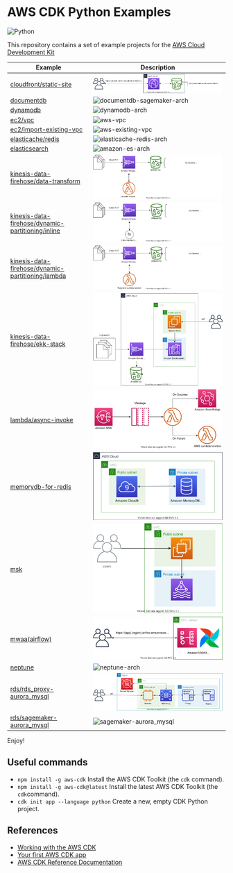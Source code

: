 # AWS CDK Python Examples

![Python](https://img.shields.io/badge/python-3670A0?style=for-the-badge&logo=python&logoColor=ffdd54)

This repository contains a set of example projects for the [AWS Cloud Development Kit](https://docs.aws.amazon.com/cdk/api/latest/)

| Example | Description |
|---------|-------------|
| [cloudfront/static-site](./cloudfront/static-site/) | ![cloudfront-s3-static-site-arch](./cloudfront/static-site/cloudfront-s3-static-site-arch.svg) |
| [documentdb](./documentdb/) | ![documentdb-sagemaker-arch](./documentdb/documentdb-sagemaker-arch.svg) |
| [dynamodb](./dynamodb/) | ![dynamodb-arch](./dynamodb/dynamodb-arch.svg) |
| [ec2/vpc](./ec2/vpc/) | ![aws-vpc](./ec2/vpc/aws-vpc.svg) |
| [ec2/import-existing-vpc](./ec2/import-existing-vpc/) | ![aws-existing-vpc](./ec2/import-existing-vpc/aws-existing-vpc.svg) |
| [elasticache/redis](./elasticache/redis/) | ![elasticache-redis-arch](./elasticache/redis/elasticache-for-redis-arch.svg) |
| [elasticsearch](./elasticsearch/) | ![amazon-es-arch](./elasticsearch/amazon-es-arch.svg) |
| [kinesis-data-firehose/data-transform](./kinesis-data-firehose/data-transform/) | ![firehose_data_transform](./kinesis-data-firehose/data-transform/firehose_data_transform.svg) |
| [kinesis-data-firehose/dynamic-partitioning/inline](./kinesis-data-firehose/dynamic-partitioning/inline/) | ![firehose_dynamic_partition_with_inline](./kinesis-data-firehose/dynamic-partitioning/inline/firehose_dynamic_partition_with_inline.svg) |
| [kinesis-data-firehose/dynamic-partitioning/lambda](./kinesis-data-firehose/dynamic-partitioning/lambda/) | ![firehose_dynamic_partition_with_lambda](./kinesis-data-firehose/dynamic-partitioning/lambda/firehose_dynamic_partition_with_lambda.svg) |
| [kinesis-data-firehose/ekk-stack](./kinesis-data-firehose/ekk-stack/) | ![amazon-ekk-stack-arch](./kinesis-data-firehose/ekk-stack/amazon-ekk-stack-arch.svg) |
| [lambda/async-invoke](./lambda/async-invoke/) | ![aws-lambda-async-invocation](./lambda/async-invoke/aws-lambda-async-invocation.svg) |
| [memorydb-for-redis](./memorydb/) | ![memorydb-for-redis](./memorydb/amazon-memorydb.svg) |
| [msk](./msk/) | ![msk-arch](./msk/msk-arch.svg) |
| [mwaa(airflow)](./mwaa/) | ![mwaa-arch](./mwaa/mwaa-arch.svg) |
| [neptune](./neptune/) | ![neptune-arch](./neptune/neptune-arch.svg) |
| [rds/rds_proxy-aurora_mysql](./rds/rds_proxy-aurora_mysql/) | ![rds_proxy-aurora_mysql](./rds/rds_proxy-aurora_mysql/rds_proxy-aurora_mysql-arch.svg) |
| [rds/sagemaker-aurora_mysql](./rds/sagemaker-aurora_mysql/) | ![sagemaker-aurora_mysql](./rds/sagemaker-aurora_mysql/mysql-sagemaker-arch.svg) |

Enjoy!

## Useful commands

 * `npm install -g aws-cdk`          Install the AWS CDK Toolkit (the `cdk` command).
 * `npm install -g aws-cdk@latest`   Install the latest AWS CDK Toolkit (the `cdk`command).
 * `cdk init app --language python`  Create a new, empty CDK Python project.

## References

 * [Working with the AWS CDK](https://docs.aws.amazon.com/cdk/latest/guide/work-with.html)
 * [Your first AWS CDK app](https://docs.aws.amazon.com/cdk/latest/guide/hello_world.html)
 * [AWS CDK Reference Documentation](https://docs.aws.amazon.com/cdk/api/latest/)
